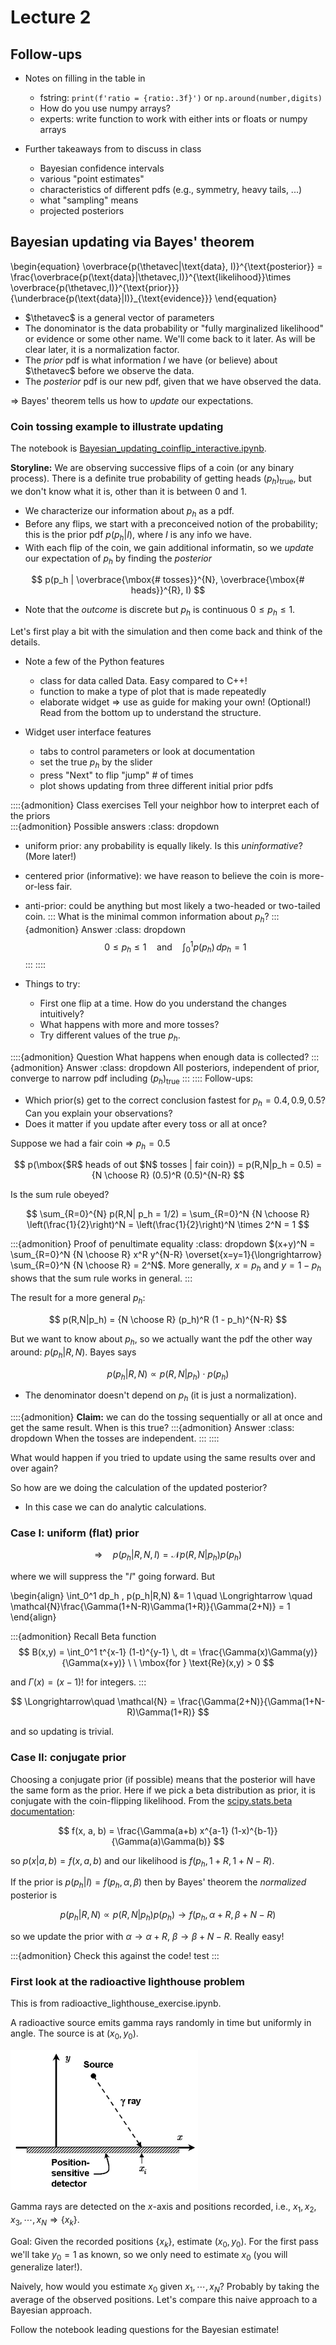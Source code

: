 # Lecture 2

## Follow-ups

* Notes on filling in the table in [](/notebooks/Basics/simple_sum_product_rule.ipynb)
    * fstring: `print(f'ratio = {ratio:.3f}')` or `np.around(number,digits)`
    * How do you use numpy arrays?
    * experts: write function to work with either ints or floats or numpy arrays

* Further takeaways from [](/notebooks/Basics/Exploring_pdfs.ipynb) to discuss in class
    * Bayesian confidence intervals
    * various "point estimates"
    * characteristics of different pdfs (e.g., symmetry, heavy tails, ...)
    * what "sampling" means
    * projected posteriors

## Bayesian updating via Bayes' theorem

\begin{equation}
  \overbrace{p(\thetavec|\text{data}, I)}^{\text{posterior}} =
  \frac{\overbrace{p(\text{data}|\thetavec,I)}^{\text{likelihood}}\times \overbrace{p(\thetavec,I)}^{\text{prior}}}{\underbrace{p(\text{data}|I)}_{\text{evidence}}}
\end{equation}    

* $\thetavec$ is a general vector of parameters
* The donominator is the data probability or "fully marginalized likelihood" or evidence or some other name. We'll come back to it later. As will be clear later, it is a normalization factor.
* The *prior* pdf is what information $I$ we have (or believe) about $\thetavec$ before we observe the data.
* The *posterior* pdf is our new pdf, given that we have observed the data.

$\Longrightarrow$ Bayes' theorem tells us how to *update* our expectations.

### Coin tossing example to illustrate updating

The notebook is [Bayesian_updating_coinflip_interactive.ipynb](/notebooks/Basics/Bayesian_updating_coinflip_interactive.ipynb).

**Storyline:** 
We are observing successive flips of a coin (or any binary process). There is a definite true probability of getting heads $(p_h)_{\text{true}}$, but we don't know what it is, other than it is between 0 and 1.
* We characterize our information about $p_h$ as a pdf.
* Before any flips, we start with a preconceived notion of the probability; this is the prior pdf $p(p_h|I)$, where $I$ is any info we have.
* With each flip of the coin, we gain additional informatin, so we *update* our expectation of $p_h$ by finding the *posterior*

$$
  p(p_h | \overbrace{\mbox{# tosses}}^{N}, \overbrace{\mbox{# heads}}^{R}, I)
$$

* Note that the *outcome* is discrete but $p_h$ is continuous $0 \leq p_h \leq 1$.

Let's first play a bit with the simulation and then come back and think of the details.

* Note a few of the Python features
    * class for data called Data. Easy compared to C++!
    * function to make a type of plot that is made repeatedly
    * elaborate widget $\Longrightarrow$ use as guide for making your own! (Optional!) Read from the bottom up to understand the structure.

* Widget user interface features
    * tabs to control parameters or look at documentation
    * set the true $p_h$ by the slider
    * press "Next" to flip "jump" # of times
    * plot shows updating from three different initial prior pdfs


::::{admonition} Class exercises
Tell your neighbor how to interpret each of the priors    
:::{admonition} Possible answers 
:class: dropdown 
* uniform prior: any probability is equally likely. Is this *uninformative*? (More later!)
* centered prior (informative): we have reason to believe the coin is more-or-less fair.
* anti-prior: could be anything but most likely a two-headed or two-tailed coin. 
:::
What is the minimal common information about $p_h$?
:::{admonition} Answer
:class: dropdown 
$$
  0 \leq p_h \leq 1 \quad \mbox{and} \quad \int_0^1 p(p_h)\, dp_h = 1
$$
:::
::::

* Things to try:
    * First one flip at a time. How do you understand the changes intuitively?
    * What happens with more and more tosses?
    * Try different values of the true $p_h$.


::::{admonition} Question
What happens when enough data is collected?
:::{admonition} Answer
:class: dropdown 
All posteriors, independent of prior, converge to narrow pdf including $(p_h)_{\text{true}}$
:::
::::
Follow-ups:
* Which prior(s) get to the correct conclusion fastest for $p_h = 0.4, 0.9, 0.5$? Can you explain your observations?
* Does it matter if you update after every toss or all at once?

Suppose we had a fair coin $\Longrightarrow$ $p_h = 0.5$

$$
  p(\mbox{$R$ heads of out $N$ tosses | fair coin}) = p(R,N|p_h = 0.5)
   = {N \choose R} (0.5)^R (0.5)^{N-R}
$$

Is the sum rule obeyed?

$$
 \sum_{R=0}^{N} p(R,N| p_h = 1/2) = \sum_{R=0}^N {N \choose R} \left(\frac{1}{2}\right)^N
   = \left(\frac{1}{2}\right)^N \times 2^N = 1 
$$

:::{admonition} Proof of penultimate equality
:class: dropdown
$(x+y)^N = \sum_{R=0}^N {N \choose R} x^R y^{N-R} \overset{x=y=1}{\longrightarrow} \sum_{R=0}^N {N \choose R} = 2^N$.  More generally, $x = p_h$ and $y = 1 - p_h$ shows that the sum rule works in general. 
:::

The result for a more general $p_h$:

$$
   p(R,N|p_h) = {N \choose R} (p_h)^R (1 - p_h)^{N-R}
$$

But we want to know about $p_h$, so we actually want the pdf the other way around: $p(p_h|R,N)$. Bayes says

$$
  p(p_h | R,N) \propto p(R,N|p_h) \cdot p(p_h)
$$

* The denominator doesn't depend on $p_h$ (it is just a normalization).

::::{admonition} **Claim:** we can do the tossing sequentially or all at once and get the same result. When is this true?
:::{admonition} Answer
:class: dropdown
When the tosses are independent.
:::
::::



What would happen if you tried to update using the same results over and over again?

So how are we doing the calculation of the updated posterior?
* In this case we can do analytic calculations.

### Case I: uniform (flat) prior

$$
 \Longrightarrow\quad p(p_h| R, N, I) = \mathcal{N} p(R,N|p_h) p(p_h)
$$

where we will suppress the "$I$" going forward. 
But

\begin{align}
 \int_0^1 dp_h \, p(p_h|R,N) &= 1 \quad \Longrightarrow \quad 
         \mathcal{N}\frac{\Gamma(1+N-R)\Gamma(1+R)}{\Gamma(2+N)} = 1
\end{align}


:::{admonition} Recall Beta function
$$
  B(x,y) = \int_0^1 t^{x-1} (1-t)^{y-1} \, dt = \frac{\Gamma(x)\Gamma(y)}{\Gamma(x+y)}
  \ \  \mbox{for } \text{Re}(x,y) > 0
$$  

and $\Gamma(x) = (x-1)!$ for integers.
:::

$$
  \Longrightarrow\quad \mathcal{N} = \frac{\Gamma(2+N)}{\Gamma(1+N-R)\Gamma(1+R)}
$$

and so updating is trivial.


### Case II: conjugate prior

Choosing a conjugate prior (if possible) means that the posterior will have the same form as the prior. Here if we pick a beta distribution as prior, it is conjugate with the coin-flipping likelihood. From the [scipy.stats.beta documentation](https://docs.scipy.org/doc/scipy/reference/generated/scipy.stats.beta.html):

$$
  f(x, a, b) = \frac{\Gamma(a+b) x^{a-1} (1-x)^{b-1}}{\Gamma(a)\Gamma(b)}
$$

so $p(x|a,b) = f(x,a,b)$ and our likelihood is $f(p_h,1+R,1+N-R)$.

If the prior is $p(p_h|I) = f(p_h,\alpha,\beta)$ then by Bayes' theorem the *normalized* posterior is

$$
  p(p_h | R,N) \propto p(R,N | p_h) p(p_h) \longrightarrow f(p_h, \alpha+R, \beta+N-R)
$$

so we update the prior with $\alpha \rightarrow \alpha + R$, $\beta \rightarrow \beta + N-R$. Really easy!

:::{admonition} Check this against the code! 
test
:::


### First look at the radioactive lighthouse problem

This is from radioactive_lighthouse_exercise.ipynb.

A radioactive source emits gamma rays randomly in time but uniformly in angle. The source is at $(x_0, y_0)$.

<img src="/_images/radioactive_lighthouse_problem_figure.png" alt="radioactive lighthouse figure" class="bg-primary mb-1" width="300px">

Gamma rays are detected on the $x$-axis and positions recorded, i.e., $x_1, x_2, x_3, \cdots, x_N \Longrightarrow \{x_k\}$.

Goal: Given the recorded positions $\{x_k\}$, estimate $(x_0, y_0)$. For the first pass we'll take $y_0 = 1$ as known, so we only need to estimate $x_0$ (you will generalize later!).

Naively, how would you estimate $x_0$ given $x_1, \cdots, x_N$? Probably by taking the average of the observed positions. Let's compare this naive approach to a Bayesian approach.

Follow the notebook leading questions for the Bayesian estimate! 
